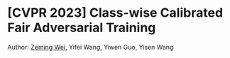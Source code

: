 # [CVPR 2023] Class-wise Calibrated Fair Adversarial Training

Author: [Zeming Wei](https://weizeming.com), Yifei Wang, Yiwen Guo, Yisen Wang